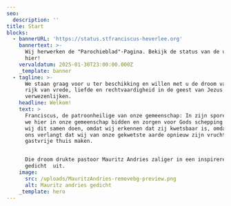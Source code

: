 ```yaml
---
seo:
  description: ''
title: Start
blocks:
  - bannerURL: 'https://status.stfranciscus-heverlee.org'
    bannertext: >-
      Wij herwerken de "Parochieblad"-Pagina. Bekijk de status van de updates
      hier!
    vervaldatum: 2025-01-30T23:00:00.000Z
    _template: banner
  - tagline: >-
      We staan graag voor u ter beschikking en willen met u de droom van een
      rijk van vrede, liefde en rechtvaardigheid in de geest van Jezus helpen
      verwezenlijken. 
    headline: Welkom!
    text: >
      Franciscus, de patroonheilige van onze gemeenschap: In zijn sporen willen
      we hier in onze gemeenschap bidden en zorgen voor Gods schepping. Laten
      wij dit samen doen, omdat wij erkennen dat zij kwetsbaar is, omdat God van
      ons verlangt dat wij van onze gekwetste aarde opnieuw zijn vruchtbare en
      gastvrije thuis maken.


      Die droom drukte pastoor Mauritz Andries zaliger in een inspirerend
      gedicht  uit.
    image:
      src: /uploads/MauritzAndries-removebg-preview.png
      alt: Mauritz andries gedicht
    _template: hero
---
```



